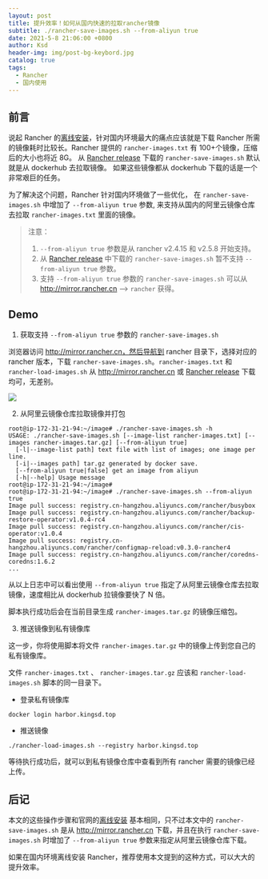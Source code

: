```yaml
---
layout: post
title: 提升效率！如何从国内快速的拉取rancher镜像
subtitle: ./rancher-save-images.sh --from-aliyun true
date: 2021-5-8 21:06:00 +0800
author: Ksd
header-img: img/post-bg-keybord.jpg
catalog: true
tags:
  - Rancher
  - 国内使用
---
```


## 前言

说起 Rancher 的[离线安装](http://docs.rancher.cn/docs/rancher2.5/installation/other-installation-methods/air-gap/_index)，针对国内环境最大的痛点应该就是下载 Rancher 所需的镜像耗时比较长。Rancher 提供的 `rancher-images.txt` 有 100+个镜像，压缩后的大小也将近 8G。 从 [Rancher release](https://github.com/rancher/rancher/releases) 下载的 `rancher-save-images.sh` 默认就是从 dockerhub 去拉取镜像。 如果这些镜像都从 dockerhub 下载的话是一个非常艰巨的任务。

为了解决这个问题，Rancher 针对国内环境做了一些优化， 在 `rancher-save-images.sh` 中增加了 `--from-aliyun true` 参数, 来支持从国内的阿里云镜像仓库去拉取 `rancher-images.txt` 里面的镜像。

> 注意：
>
> 1. `--from-aliyun true` 参数是从 rancher v2.4.15 和 v2.5.8 开始支持。
> 2. 从 [Rancher release](https://github.com/rancher/rancher/releases) 中下载的 `rancher-save-images.sh` 暂不支持 `--from-aliyun true` 参数。
> 3. 支持 `--from-aliyun true` 参数的 `rancher-save-images.sh` 可以从 http://mirror.rancher.cn --> `rancher` 获得。

## Demo

1. 获取支持 `--from-aliyun true` 参数的 `rancher-save-images.sh`

浏览器访问 http://mirror.rancher.cn，然后导航到 rancher 目录下，选择对应的 rancher 版本，下载 `rancher-save-images.sh`。`rancher-images.txt` 和 `rancher-load-images.sh` 从 http://mirror.rancher.cn 或 [Rancher release](https://github.com/rancher/rancher/releases) 下载均可，无差别。

![](https://tva1.sinaimg.cn/large/008i3skNly1gqavazb44fj31ch0u04ar.jpg)

2. 从阿里云镜像仓库拉取镜像并打包
```
root@ip-172-31-21-94:~/image# ./rancher-save-images.sh -h
USAGE: ./rancher-save-images.sh [--image-list rancher-images.txt] [--images rancher-images.tar.gz] [--from-aliyun true]
  [-l|--image-list path] text file with list of images; one image per line.
  [-i|--images path] tar.gz generated by docker save.
  [--from-aliyun true|false] get an image from aliyun
  [-h|--help] Usage message
root@ip-172-31-21-94:~/image#
root@ip-172-31-21-94:~/image# ./rancher-save-images.sh --from-aliyun true
Image pull success: registry.cn-hangzhou.aliyuncs.com/rancher/busybox
Image pull success: registry.cn-hangzhou.aliyuncs.com/rancher/backup-restore-operator:v1.0.4-rc4
Image pull success: registry.cn-hangzhou.aliyuncs.com/rancher/cis-operator:v1.0.4
Image pull success: registry.cn-hangzhou.aliyuncs.com/rancher/configmap-reload:v0.3.0-rancher4
Image pull success: registry.cn-hangzhou.aliyuncs.com/rancher/coredns-coredns:1.6.2
...
```

从以上日志中可以看出使用 `--from-aliyun true` 指定了从阿里云镜像仓库去拉取镜像，速度相比从 dockerhub 拉镜像要快了 N 倍。

脚本执行成功后会在当前目录生成 `rancher-images.tar.gz` 的镜像压缩包。

3. 推送镜像到私有镜像库

这一步，你将使用脚本将文件 `rancher-images.tar.gz` 中的镜像上传到您自己的私有镜像库。

文件 `rancher-images.txt` 、 `rancher-images.tar.gz` 应该和 `rancher-load-images.sh` 脚本的同一目录下。

  - 登录私有镜像库
  ```
  docker login harbor.kingsd.top
  ```

  - 推送镜像
  ```
  ./rancher-load-images.sh --registry harbor.kingsd.top
  ```

等待执行成功后，就可以到私有镜像仓库中查看到所有 rancher 需要的镜像已经上传。

## 后记

本文的这些操作步骤和官网的[离线安装](http://docs.rancher.cn/docs/rancher2.5/installation/other-installation-methods/air-gap/_index) 基本相同，只不过本文中的 `rancher-save-images.sh` 是从 http://mirror.rancher.cn 下载，并且在执行 `rancher-save-images.sh` 时增加了 `--from-aliyun true` 参数来指定从阿里云镜像仓库下载。

如果在国内环境离线安装 Rancher，推荐使用本文提到的这种方式，可以大大的提升效率。
